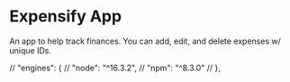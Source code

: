 # Expensify App

An app to help track finances. You can add, edit, and delete expenses w/ unique IDs.

// "engines": {
// "node": "^16.3.2",
// "npm": "^8.3.0"
// },
